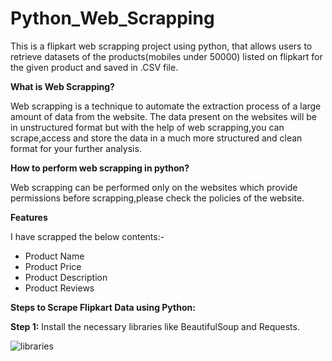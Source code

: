 # Python_Web_Scrapping
This is a flipkart web scrapping project using python, that allows users to retrieve datasets of the products(mobiles under 50000) listed on flipkart for the given product
and saved in .CSV file.

**What is Web Scrapping?**

Web scrapping is a technique to automate the extraction process of a large amount of data from the website. The data present on the websites will be in unstructured format 
but with the help of web scrapping,you can scrape,access and store the data in a much more structured and clean format for your further analysis.

**How to perform web scrapping in python?**

Web scrapping can be performed only on the websites which provide permissions before scrapping,please check the policies of the website.

**Features**

I have scrapped the below contents:-
* Product Name
* Product Price
* Product Description
* Product Reviews

**Steps to Scrape Flipkart Data using Python:**

**Step 1:** Install the necessary libraries like BeautifulSoup and Requests.

![libraries](https://github.com/kiranndeep/Python_Web_Scrapping/assets/159169837/b6ba2ca3-247a-47e9-a5f3-864f5ac0d02f)






